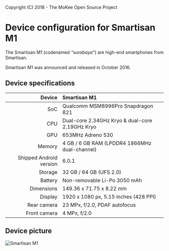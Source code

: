 Copyright (C) 2018 - The MoKee Open Source Project

Device configuration for Smartisan M1
==============

The Smartisan M1 (codenamed _"surabaya"_) are high-end smartphones from Smartisan.

Smartisan M1 was announced and released in October 2016.

## Device specifications

| Device       | Smartisan M1                                    |
| -----------: | :---------------------------------------------- |
| SoC          | Qualcomm MSM8996Pro Snapdragon 821              |
| CPU          | Dual-core 2.34GHz Kryo & dual-core 2.19GHz Kryo |
| GPU          | 653MHz Adreno 530                               |
| Memory       | 4 GB / 6 GB RAM (LPDDR4 1866MHz dual-channel)   |
| Shipped Android version | 6.0.1                                |
| Storage      | 32 GB / 64 GB (UFS 2.0)                         |
| Battery      | Non-removable Li-Po 3050 mAh                    |
| Dimensions   | 149.36 x 71.75 x 8.22 mm                        |
| Display      | 1920 x 1080 px, 5.15 inches (428 PPI)           |
| Rear camera  | 23 MPx, f/2.0, PDAF autofocus                   |
| Front camera | 4 MPx, f/2.0                                    |

## Device picture

![Smartisan M1](https://static.smartisanos.cn/common/pr/original-img/m1-steel/all.png "Smartisan M1")
